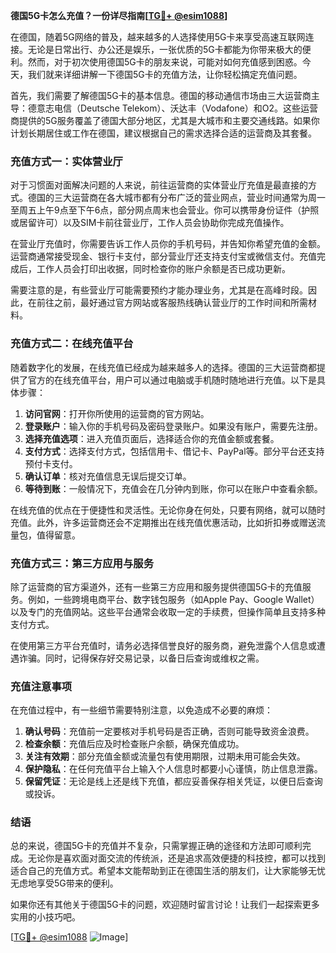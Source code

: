 **德国5G卡怎么充值？一份详尽指南[[TG💪+ @esim1088](https://t.me/s/esim1088)]**

在德国，随着5G网络的普及，越来越多的人选择使用5G卡来享受高速互联网连接。无论是日常出行、办公还是娱乐，一张优质的5G卡都能为你带来极大的便利。然而，对于初次使用德国5G卡的朋友来说，可能对如何充值感到困惑。今天，我们就来详细讲解一下德国5G卡的充值方法，让你轻松搞定充值问题。

首先，我们需要了解德国5G卡的基本信息。德国的移动通信市场由三大运营商主导：德意志电信（Deutsche Telekom）、沃达丰（Vodafone）和O2。这些运营商提供的5G服务覆盖了德国大部分地区，尤其是大城市和主要交通线路。如果你计划长期居住或工作在德国，建议根据自己的需求选择合适的运营商及其套餐。

### **充值方式一：实体营业厅**

对于习惯面对面解决问题的人来说，前往运营商的实体营业厅充值是最直接的方式。德国的三大运营商在各大城市都有分布广泛的营业网点，营业时间通常为周一至周五上午9点至下午6点，部分网点周末也会营业。你可以携带身份证件（护照或居留许可）以及SIM卡前往营业厅，工作人员会协助你完成充值操作。

在营业厅充值时，你需要告诉工作人员你的手机号码，并告知你希望充值的金额。运营商通常接受现金、银行卡支付，部分营业厅还支持支付宝或微信支付。充值完成后，工作人员会打印出收据，同时检查你的账户余额是否已成功更新。

需要注意的是，有些营业厅可能需要预约才能办理业务，尤其是在高峰时段。因此，在前往之前，最好通过官方网站或客服热线确认营业厅的工作时间和所需材料。

### **充值方式二：在线充值平台**

随着数字化的发展，在线充值已经成为越来越多人的选择。德国的三大运营商都提供了官方的在线充值平台，用户可以通过电脑或手机随时随地进行充值。以下是具体步骤：

1. **访问官网**：打开你所使用的运营商的官方网站。
2. **登录账户**：输入你的手机号码及密码登录账户。如果没有账户，需要先注册。
3. **选择充值选项**：进入充值页面后，选择适合你的充值金额或套餐。
4. **支付方式**：选择支付方式，包括信用卡、借记卡、PayPal等。部分平台还支持预付卡支付。
5. **确认订单**：核对充值信息无误后提交订单。
6. **等待到账**：一般情况下，充值会在几分钟内到账，你可以在账户中查看余额。

在线充值的优点在于便捷性和灵活性。无论你身在何处，只要有网络，就可以随时充值。此外，许多运营商还会不定期推出在线充值优惠活动，比如折扣券或赠送流量包，值得留意。

### **充值方式三：第三方应用与服务**

除了运营商的官方渠道外，还有一些第三方应用和服务提供德国5G卡的充值服务。例如，一些跨境电商平台、数字钱包服务（如Apple Pay、Google Wallet）以及专门的充值网站。这些平台通常会收取一定的手续费，但操作简单且支持多种支付方式。

在使用第三方平台充值时，请务必选择信誉良好的服务商，避免泄露个人信息或遭遇诈骗。同时，记得保存好交易记录，以备日后查询或维权之需。

### **充值注意事项**

在充值过程中，有一些细节需要特别注意，以免造成不必要的麻烦：

1. **确认号码**：充值前一定要核对手机号码是否正确，否则可能导致资金浪费。
2. **检查余额**：充值后应及时检查账户余额，确保充值成功。
3. **关注有效期**：部分充值金额或流量包有使用期限，过期未用可能会失效。
4. **保护隐私**：在任何充值平台上输入个人信息时都要小心谨慎，防止信息泄露。
5. **保留凭证**：无论是线上还是线下充值，都应妥善保存相关凭证，以便日后查询或投诉。

### **结语**

总的来说，德国5G卡的充值并不复杂，只需掌握正确的途径和方法即可顺利完成。无论你是喜欢面对面交流的传统派，还是追求高效便捷的科技控，都可以找到适合自己的充值方式。希望本文能帮助到正在德国生活的朋友们，让大家能够无忧无虑地享受5G带来的便利。

如果你还有其他关于德国5G卡的问题，欢迎随时留言讨论！让我们一起探索更多实用的小技巧吧。

[[TG💪+ @esim1088](https://t.me/s/esim1088) ![Image](https://i.postimg.cc/4NQfJmqS/Snipaste-2025-05-13-00-14-12.png)]